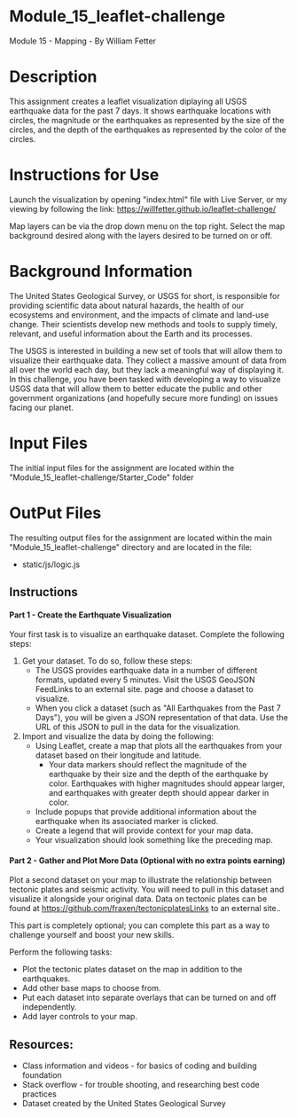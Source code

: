 # Module_15_leaflet-challenge
 Module 15 - Mapping - By William Fetter
 
# Description
This assignment creates a leaflet visualization diplaying all USGS earthquake data for the past 7 days. It shows earthquake locations with circles, the magnitude or the earthquakes as represented by the size of the circles, and the depth of the earthquakes as represented by the color of the circles. 

# Instructions for Use
Launch the visualization by opening "index.html" file with Live Server, or my viewing by following the link: https://willfetter.github.io/leaflet-challenge/

Map layers can be via the drop down menu on the top right. Select the map background desired along with the layers desired to be turned on or off. 

# Background Information
The United States Geological Survey, or USGS for short, is responsible for providing scientific data about natural hazards, the health of our ecosystems and environment, and the impacts of climate and land-use change. Their scientists develop new methods and tools to supply timely, relevant, and useful information about the Earth and its processes.

The USGS is interested in building a new set of tools that will allow them to visualize their earthquake data. They collect a massive amount of data from all over the world each day, but they lack a meaningful way of displaying it. In this challenge, you have been tasked with developing a way to visualize USGS data that will allow them to better educate the public and other government organizations (and hopefully secure more funding) on issues facing our planet.

# Input Files
The initial input files for the assignment are located within the "Module_15_leaflet-challenge/Starter_Code" folder

# OutPut Files
The resulting output files for the assignment are located within the main "Module_15_leaflet-challenge" directory and are located in the file:
- static/js/logic.js
  
## Instructions
#### Part 1 - Create the Earthquate Visualization
Your first task is to visualize an earthquake dataset. Complete the following steps:
1. Get your dataset. To do so, follow these steps:
     - The USGS provides earthquake data in a number of different formats, updated every 5 minutes. Visit the USGS GeoJSON FeedLinks to an external site. page and choose a dataset to visualize.
     - When you click a dataset (such as "All Earthquakes from the Past 7 Days"), you will be given a JSON representation of that data. Use the URL of this JSON to pull in the data for the visualization. 
2. Import and visualize the data by doing the following:
     - Using Leaflet, create a map that plots all the earthquakes from your dataset based on their longitude and latitude.
       - Your data markers should reflect the magnitude of the earthquake by their size and the depth of the earthquake by color. Earthquakes with higher magnitudes should appear larger, and earthquakes with greater depth should appear darker in color.
     - Include popups that provide additional information about the earthquake when its associated marker is clicked.
     - Create a legend that will provide context for your map data.
     - Your visualization should look something like the preceding map.
  
#### Part 2 - Gather and Plot More Data (Optional with no extra points earning)
Plot a second dataset on your map to illustrate the relationship between tectonic plates and seismic activity. You will need to pull in this dataset and visualize it alongside your original data. Data on tectonic plates can be found at https://github.com/fraxen/tectonicplatesLinks to an external site..

This part is completely optional; you can complete this part as a way to challenge yourself and boost your new skills.

Perform the following tasks:
 * Plot the tectonic plates dataset on the map in addition to the earthquakes.
 * Add other base maps to choose from.
 * Put each dataset into separate overlays that can be turned on and off independently.
 * Add layer controls to your map.
  
## Resources:
 - Class information and videos - for basics of coding and building foundation
 - Stack overflow - for trouble shooting, and researching best code practices
 - Dataset created by the United States Geological Survey 
